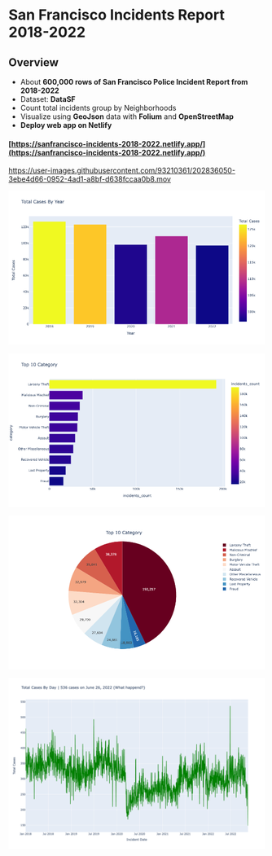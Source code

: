 # San Francisco Incidents Report 2018-2022
## Overview
- About **600,000 rows of San Francisco Police Incident Report from 2018-2022** 
- Dataset: **DataSF**
- Count total incidents group by Neighborhoods
- Visualize using **GeoJson** data with **Folium** and **OpenStreetMap**
- **Deploy web app on Netlify**
#### [https://sanfrancisco-incidents-2018-2022.netlify.app/](https://sanfrancisco-incidents-2018-2022.netlify.app/)

https://user-images.githubusercontent.com/93210361/202836050-3ebe4d66-0952-4ad1-a8bf-d638fccaa0b8.mov

![png](images/cases_by_year.png)

![png](images/category_10_bar.png)

![png](images/category_10_pie.png)

![png](images/cases_by_day.png)
